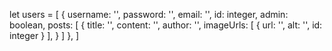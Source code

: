 let users = [
    {
        username: '',
        password: '',
        email: '',
        id: integer,
        admin: boolean,
        posts: [
            {
                title: '',
                content: '',
                author: '',
                imageUrls: [
                    {
                        url: '',
                        alt: '',
                        id: integer
                    }
                ],
            }
        ]
    },
]